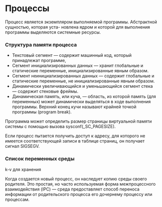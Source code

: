 # Процессы

Процесс является экземпляром выполняемой программы. Абстрактной сущностью, которая уста-
новлена ядром и которой для выполнения программы выделяются системные ресурсы.

### Структура памяти процесса
- Текстовый сегмент — содержит машинный код, который принадлежат программе,
- Сегмент инициализированных данных — хранит глобальные и статические переменные, инициализированные явным образом.
- Сегмент неинициализированных данных — содержит глобальные и статические переменные, не инициализированные явным образом.
- Динамически увеличивающийся и уменьшающийся сегмент стека — содержит стековые фреймы.
- Динамическая память, или куча, — область, из которой память (для переменных) может динамически выделяться в ходе выполнения программы. Верхний конец кучи называют крайней точкой программы (program break).

Программа может определить размер страницы виртуальной памяти системы с помощью вызова sysconf(_SC_PAGESIZE).

Если процесс пытается получить доступ к адресу, для которого не имеется соответствующей записи в таблице страниц, он получает сигнал SIGSEGV.

### Список переменных среды

k-v для хранения

Когда создается новый процесс, он наследует копию среды своего родителя. 
Это простая, но часто используемая форма межпроцессного взаимодействия (IPC) — 
среда предоставляет способ переноса информации от родительского процесса его дочернему 
процессу или процессам.